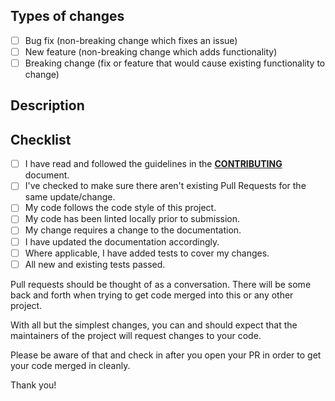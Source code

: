 <!-- =========================================================================
SPDX-License-Identifier: CC-BY-4.0 OR GPL-3.0-or-later
This file is part of Network Pro.
========================================================================== -->

## Types of changes

<!--- What types of changes does your code introduce? Put an `x` in all the boxes that apply: -->

- [ ] Bug fix (non-breaking change which fixes an issue)
- [ ] New feature (non-breaking change which adds functionality)
- [ ] Breaking change (fix or feature that would cause existing functionality to change)

## Description

<!-- What bug does your code fix or what new features are introduced? Please be specific. -->

## Checklist

<!--- Go over all the following points, and put an `x` in all the boxes that apply. -->
<!--- If you're unsure about any of these, don't hesitate to ask. We're here to help! -->

- [ ] I have read and followed the guidelines in the **[CONTRIBUTING](https://github.com/netwk-pro/netwk-pro.github.io/blob/master/.github/CONTRIBUTING.md)** document.
- [ ] I've checked to make sure there aren't existing Pull Requests for the same update/change.
- [ ] My code follows the code style of this project.
- [ ] My code has been linted locally prior to submission.
- [ ] My change requires a change to the documentation.
- [ ] I have updated the documentation accordingly.
- [ ] Where applicable, I have added tests to cover my changes.
- [ ] All new and existing tests passed.

Pull requests should be thought of as a conversation. There will be some back and forth when trying to get code merged into this or any other project.

With all but the simplest changes, you can and should expect that the maintainers of the project will request changes to your code.

Please be aware of that and check in after you open your PR in order to get your code merged in cleanly.

Thank you!
